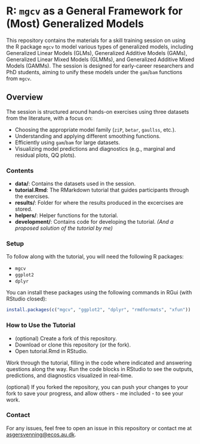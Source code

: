 # R: `mgcv` as a General Framework for (Most) Generalized Models

This repository contains the materials for a skill training session on using the R package `mgcv` to model various types of generalized models, including Generalized Linear Models (GLMs), Generalized Additive Models (GAMs), Generalized Linear Mixed Models (GLMMs), and Generalized Additive Mixed Models (GAMMs). The session is designed for early-career researchers and PhD students, aiming to unify these models under the `gam`/`bam` functions from `mgcv`.

## Overview

The session is structured around hands-on exercises using three datasets from the literature, with a focus on:

- Choosing the appropriate model family (`ziP`, `betar`, `gaullss`, etc.).
- Understanding and applying different smoothing functions.
- Efficiently using `gam`/`bam` for large datasets.
- Visualizing model predictions and diagnostics (e.g., marginal and residual plots, QQ plots).

### Contents

- **data/**: Contains the datasets used in the session.
- **tutorial.Rmd**: The RMarkdown tutorial that guides participants through the exercises.
- **results/**: Folder for where the results produced in the excercises are stored.
- **helpers/**: Helper functions for the tutorial.
- **development/**: Contains code for developing the tutorial. *(And a proposed solution of the tutorial by me)*

### Setup

To follow along with the tutorial, you will need the following R packages:

- `mgcv`
- `ggplot2`
- `dplyr`

You can install these packages using the following commands in RGui (with RStudio closed):

```r
install.packages(c("mgcv", "ggplot2", "dplyr", "rmdformats", "xfun"))
```

### How to Use the Tutorial

* (optional) Create a fork of this repository.
* Download or clone this repository (or the fork).
* Open tutorial.Rmd in RStudio.

Work through the tutorial, filling in the code where indicated and answering questions along the way.
Run the code blocks in RStudio to see the outputs, predictions, and diagnostics visualized in real-time.

(optional) If you forked the repository, you can push your changes to your fork to save your progress, and allow others - me included - to see your work.

### Contact
For any issues, feel free to open an issue in this repository or contact me at asgersvenning@ecos.au.dk.

